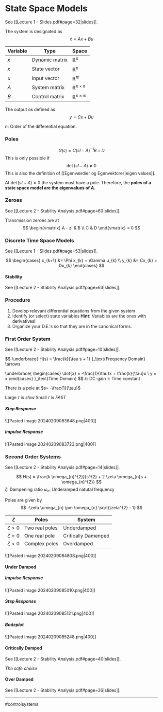 # State Space Models
See [[Lecture 1 - Slides.pdf#page=32|slides]].

The system is designated as
$$
\dot{x} = Ax + Bu
$$


| Variable  | Type           | Space          |
| --------- | -------------- | -------------- |
| $\dot{x}$ | Dynamic matrix | $\mathbb{R}^n$ |
| $x$       | State vector   | $\mathbb{R}^n$ |
| $u$       | Input vector   | $\mathbb{R}^m$ |
| $A$       | System matrix  | $\mathbb{R}^{n\times n}$ |
| $B$       | Control matrix | $\mathbb{R}^{n\times m}$ |

The output os defined as
$$
y = Cx  + Du
$$

$n$: Order of the differential equation.

### Poles
$$G(s) = C (sI-A)^{-1} B + D$$
This is only possible if
$$\det(sI-A) \neq 0$$
This is also the definition of [[Egenværdier og Egenvektorer|eigen values]].

At $\det(sI-A) = 0$ the system must have a pole. Therefore, the **poles of a state space model are the eigenvalues of $A$.**

### Zeroes
See [[Lecture 2 - Stability Analysis.pdf#page=60|slides]].

Transmission zeroes are at
$$
\begin{vmatrix}
A - zI & B \\
C & D
\end{vmatrix}
= 0
$$


### Discrete Time Space Models
See [[Lecture 1 - Slides.pdf#page=53|slides]].

$$
\begin{cases}
x_{k+1} &= \Phi x_{k} + \Gamma u_{k} \\
y_{k} &= Cx_{k} + Du_{k}
\end{cases}
$$

#### Stability
See [[Lecture 2 - Stability Analysis.pdf#page=63|slides]].

### Procedure
1. Develop relevant differential equations from the given system
2. Identify (or select) state variables
**Hint:** Variables are the ones with derivatives!
3. Organize your D.E.'s so that they are in the canonical forms.

### First Order System
See [[Lecture 2 - Stability Analysis.pdf#page=10|slides]].

$$
\underbrace{
H(s) = \frac{k}{\tau s + 1}
}_\text{Frequency Domain}
\arrows

\underbrace{
\begin{cases}
\dot{x} = -\frac{1}{\tau}x + \frac{k}{\tau}u \\
y = x
\end{cases}
}_\text{Time Domain}
$$
$k$: DC-gain
$\tau$: Time constant

There is a pole at $s= -\frac{1}{\tau}$

Large $\tau$ is *slow*
Small $\tau$ is *FAST*

##### Step Response
![[Pasted image 20240209083648.png|400]]

##### Impulse Response
![[Pasted image 20240209083723.png|400]]

### Second Order Systems
See [[Lecture 2 - Stability Analysis.pdf#page=14|slides]].

$$
H(s) = \frac{k \omega_{n}^{2}}{s^{2} + 2 \zeta \omega_{n}s + \omega_{n}^{2}}
$$
$\zeta$: Dampening ratio
$\omega_{n}$: Underamped natutal frequency

Poles are given by
$$
-\zeta \omega_{n} \pm \omega_{n} \sqrt{\zeta^{2} - 1}
$$

| $\zeta$     | Poles          | System              |
| ----------- | -------------- | ------------------- |
| $\zeta > 0$ | Two real poles | Underdamped         |
| $\zeta = 0$ | One real pole  | Critically Damenped |
| $\zeta < 0$ | Complex poles  | Overdamped          |

![[Pasted image 20240209084808.png|400]]


#### Under Damped
##### Impulse Response
![[Pasted image 20240209085010.png|400]]

##### Step Response
![[Pasted image 20240209085121.png|400]]

##### Bodeplot
![[Pasted image 20240209085248.png|400]]

#### Critically Damped
See [[Lecture 2 - Stability Analysis.pdf#page=40|slides]].

*The safe choise*

#### Over Damped
See [[Lecture 2 - Stability Analysis.pdf#page=36|slides]].


---
#controlsystems

